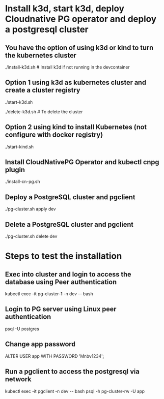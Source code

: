 # Install k3d, start k3d, deploy Cloudnative PG operator and deploy a postgresql cluster

## You have the option of using k3d or kind to turn the kubernetes cluster
./install-k3d.sh  # Install k3d if not running in the devcontainer

## Option 1 using k3d as kubernetes cluster and create a cluster registry
./start-k3d.sh  

./delete-k3d.sh # To delete the cluster

## Option 2 using kind to install Kubernetes (not configure with docker registry)
./start-kind.sh

## Install CloudNativePG Operator and kubectl cnpg plugin
./install-cn-pg.sh

## Deploy a PostgreSQL cluster and pgclient
./pg-cluster.sh apply dev

## Delete a PostgreSQL cluster and pgclient
./pg-cluster.sh delete dev

# Steps to test the installation

## Exec into cluster and login to access the database using Peer authentication
kubectl exec -it pg-cluster-1 -n dev -- bash

## Login to PG server using Linux peer authentication
psql -U postgres

## Change app password
ALTER USER app WITH PASSWORD 'Mnbv1234';

## Run a pgclient to access the postgresql via network
kubectl exec -it pgclient -n dev -- bash
psql -h pg-cluster-rw -U app
